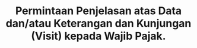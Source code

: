 ---
id: 6
title: Permintaan Penjelasan atas Data dan/atau Keterangan dan Kunjungan (Visit) kepada Wajib Pajak.
linkurl: https://docs.google.com/document/d/1thbc500v81416_XEItJ8aYSVPur5JT0NqM1ItmQ8gtA/edit?usp=drivesdk
fitur: resume
category: kup
topik: Umum
type: word
modifiedTime: 11 Desember 2019
---